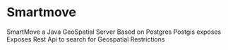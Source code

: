 Smartmove
=========

SmartMove a Java GeoSpatial Server
Based on Postgres Postgis exposes
Exposes Rest Api to search for Geospatial Restrictions
